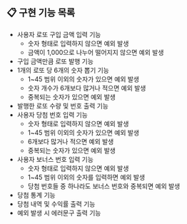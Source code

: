 ## 📋 구현 기능 목록

- 사용자 로또 구입 금액 입력 기능
  - 숫자 형태로 입력하지 않으면 예외 발생
  - 금액이 1,000으로 나누어 떨어지지 않으면 예외 발생
- 구입 금액만큼 로또 발행 기능
- 1개의 로또 당 6개의 숫자 뽑기 기능
  - 1~45 범위 이외의 숫자가 있으면 예외 발생
  - 숫자 개수가 6개보다 많거나 적으면 예외 발생
  - 중복되는 숫자가 있으면 예외 발생
- 발행한 로또 수량 및 번호 출력 기능
- 사용자 당첨 번호 입력 기능
  - 숫자 형태로 입력하지 않으면 예외 발생
  - 1~45 범위 이외의 숫자가 있으면 예외 발생
  - 6개보다 많거나 적으면 예외 발생
  - 중복되는 숫자가 있으면 예외 발생
- 사용자 보너스 번호 입력 기능
  - 숫자 형태로 입력하지 않으면 예외 발생
  - 1~45 범위 이외의 숫자를 입력하면 예외 발생
  - 당첨 번호들 중 하나라도 보너스 번호와 중복되면 예외 발생
- 당첨 통계 기능
- 당첨 내역 및 수익률 출력 기능
- 예외 발생 시 에러문구 출력 기능